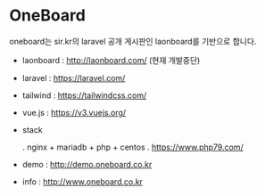 # OneBoard

oneboard는 sir.kr의 laravel 공개 게시판인 laonboard를 기반으로 합니다.

- laonboard : http://laonboard.com/ (현재 개발중단)
- laravel : https://laravel.com/
- tailwind : https://tailwindcss.com/
- vue.js : https://v3.vuejs.org/
- stack

    . nginx + mariadb + php + centos
    . https://www.php79.com/

- demo : http://demo.oneboard.co.kr
- info : http://www.oneboard.co.kr

